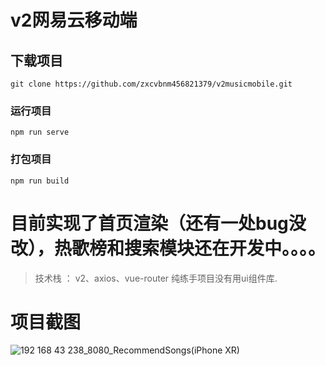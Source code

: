 # v2网易云移动端

## 下载项目
```
git clone https://github.com/zxcvbnm456821379/v2musicmobile.git
```

### 运行项目
```
npm run serve
```

### 打包项目
```
npm run build
```

# 目前实现了首页渲染（还有一处bug没改），热歌榜和搜索模块还在开发中。。。。
> 技术栈 ： v2、axios、vue-router 纯练手项目没有用ui组件库.
# 项目截图
![192 168 43 238_8080_RecommendSongs(iPhone XR)](https://user-images.githubusercontent.com/43137459/216904101-d7ab1b4b-4cbc-4e9e-8ac8-504e9e507c78.png)
